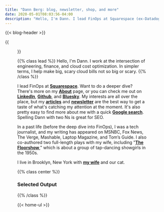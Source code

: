 ```yaml
---
title: "Dann Berg: blog, newsletter, shop, and more"
date: 2020-05-01T08:03:56-04:00
description: "Hello, I'm Dann. I lead FinOps at Squarespace (ex-Datadog, ex-FullStory) and write newsletters, blogs, and plays on the side. This is home to my thoughts on finops, technology, productivity, & more."
---
```


<!-- Text for the header is in the shortcode -->
{{< blog-header >}}

{{<figure src="/images/dannberg.png" width="250" height="250" class="pull-left" >}}

{{% class lead %}}
Hello, I'm Dann. I work at the intersection of engineering, finance, and cloud cost optimization. In simpler terms, I help make big, scary cloud bills not so big or scary.
{{% /class %}}

I lead FinOps at **[Squarespace](https://www.squarespace.com)**. Want to do a deeper dive? There's more on my **[About](/about)** page, or you can check me out on **[LinkedIn](https://www.linkedin.com/in/dannberg/)**, **[Github](https://github.com/dannberg)**, and **[Bluesky](https://bsky.app/profile/dann.fun)**. My interests are all over the place, but my **[articles](https://dannb.org/blog/)** and **[newsletter](https://dannberg.substack.com)** are the best way to get a taste of what's catching my attention at the moment. It's also pretty easy to find more about me with a quick **[Google search](https://www.google.com/search?q=dann+berg)**. Spelling Dann with two Ns is great for SEO.

In a past life (before the deep dive into FinOps), I was a tech journalist, and my writing has appeared on MSNBC, Fox News, The Verge, Mashable, Laptop Magazine, and Tom’s Guide. I also co-authored two full-length plays with my wife, including "**[The Floorshow](http://combustioncollective.org/the-floorshow/)**," which is about a group of tap-dancing showgirls in the 1950s.

I live in Brooklyn, New York with **[my wife](https://asuleen.com)** and our cat.

{{% class center %}}
### Selected Output
{{% /class %}}

<!-- The full text for the UL on the homepage is in the shortcode -->
{{< home-ul >}}
